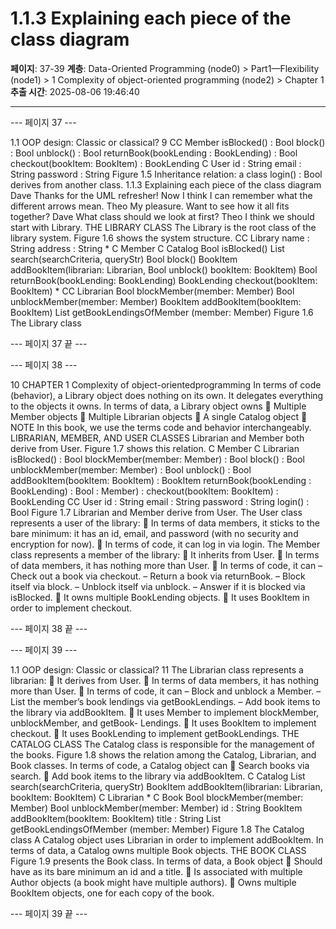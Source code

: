 # 1.1.3 Explaining each piece of the class diagram

**페이지**: 37-39
**계층**: Data-Oriented Programming (node0) > Part1—Flexibility (node1) > 1 Complexity of object-oriented programming (node2) > Chapter 1
**추출 시간**: 2025-08-06 19:46:40

---


--- 페이지 37 ---

1.1 OOP design: Classic or classical? 9
CC Member
isBlocked() : Bool
block() : Bool
unblock() : Bool
returnBook(bookLending : BookLending) : Bool
checkout(bookItem: BookItem) : BookLending
C User
id : String
email : String
password : String Figure 1.5 Inheritance relation: a class
login() : Bool derives from another class.
1.1.3 Explaining each piece of the class diagram
Dave Thanks for the UML refresher! Now I think I can remember what the different
arrows mean.
Theo My pleasure. Want to see how it all fits together?
Dave What class should we look at first?
Theo I think we should start with Library.
THE LIBRARY CLASS
The Library is the root class of the library system. Figure 1.6 shows the system structure.
CC Library
name : String
address : String
*
C Member
C Catalog
Bool isBlocked()
List<Book> search(searchCriteria, queryStr) Bool block()
BookItem addBookItem(librarian: Librarian, Bool unblock()
bookItem: BookItem) Bool returnBook(bookLending: BookLending)
BookLending checkout(bookItem: BookItem)
*
CC Librarian
Bool blockMember(member: Member)
Bool unblockMember(member: Member)
BookItem addBookItem(bookItem: BookItem)
List<BookLending> getBookLendingsOfMember
(member: Member)
Figure 1.6 The Library class

--- 페이지 37 끝 ---


--- 페이지 38 ---

10 CHAPTER 1 Complexity of object-orientedprogramming
In terms of code (behavior), a Library object does nothing on its own. It delegates
everything to the objects it owns. In terms of data, a Library object owns
 Multiple Member objects
 Multiple Librarian objects
 A single Catalog object
 NOTE In this book, we use the terms code and behavior interchangeably.
LIBRARIAN, MEMBER, AND USER CLASSES
Librarian and Member both derive from User. Figure 1.7 shows this relation.
C Member C Librarian
isBlocked() : Bool blockMember(member: Member) : Bool
block() : Bool unblockMember(member: Member) : Bool
unblock() : Bool addBookItem(bookItem: BookItem) : BookItem
returnBook(bookLending : BookLending) : Bool : Member) :
checkout(bookItem: BookItem) : BookLending
CC User
id : String
email : String
password : String
login() : Bool
Figure 1.7 Librarian and Member derive from User.
The User class represents a user of the library:
 In terms of data members, it sticks to the bare minimum: it has an id, email,
and password (with no security and encryption for now).
 In terms of code, it can log in via login.
The Member class represents a member of the library:
 It inherits from User.
 In terms of data members, it has nothing more than User.
 In terms of code, it can
– Check out a book via checkout.
– Return a book via returnBook.
– Block itself via block.
– Unblock itself via unblock.
– Answer if it is blocked via isBlocked.
 It owns multiple BookLending objects.
 It uses BookItem in order to implement checkout.

--- 페이지 38 끝 ---


--- 페이지 39 ---

1.1 OOP design: Classic or classical? 11
The Librarian class represents a librarian:
 It derives from User.
 In terms of data members, it has nothing more than User.
 In terms of code, it can
– Block and unblock a Member.
– List the member’s book lendings via getBookLendings.
– Add book items to the library via addBookItem.
 It uses Member to implement blockMember, unblockMember, and getBook-
Lendings.
 It uses BookItem to implement checkout.
 It uses BookLending to implement getBookLendings.
THE CATALOG CLASS
The Catalog class is responsible for the management of the books. Figure 1.8 shows
the relation among the Catalog, Librarian, and Book classes. In terms of code, a
Catalog object can
 Search books via search.
 Add book items to the library via addBookItem.
C Catalog
List<Book> search(searchCriteria, queryStr)
BookItem addBookItem(librarian: Librarian, bookItem: BookItem)
C Librarian *
C Book
Bool blockMember(member: Member)
Bool unblockMember(member: Member) id : String
BookItem addBookItem(bookItem: BookItem) title : String
List<BookLending> getBookLendingsOfMember (member: Member)
Figure 1.8 The Catalog class
A Catalog object uses Librarian in order to implement addBookItem. In terms of
data, a Catalog owns multiple Book objects.
THE BOOK CLASS
Figure 1.9 presents the Book class. In terms of data, a Book object
 Should have as its bare minimum an id and a title.
 Is associated with multiple Author objects (a book might have multiple authors).
 Owns multiple BookItem objects, one for each copy of the book.

--- 페이지 39 끝 ---
